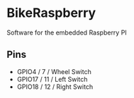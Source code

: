 # BikeRaspberry
Software for the embedded Raspberry PI

## Pins

* GPIO4 / 7 / Wheel Switch
* GPIO17 / 11 / Left Switch
* GPIO18 / 12 / Right Switch